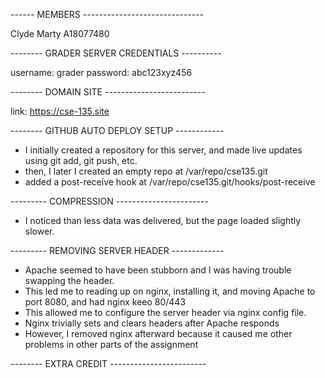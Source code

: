 ------ MEMBERS ------------------------------

Clyde Marty A18077480 

-------- GRADER SERVER CREDENTIALS ----------

username: grader
password: abc123xyz456

-------- DOMAIN SITE -------------------------

link: https://cse-135.site 

-------- GITHUB AUTO DEPLOY SETUP ------------

- I initially created a repository for this server, and made live updates using git add, git push, etc. 
- then, I later I created an empty repo at /var/repo/cse135.git 
- added a post-receive hook at /var/repo/cse135.git/hooks/post-receive

--------- COMPRESSION -----------------------

- I noticed than less data was delivered, but the page loaded slightly slower. 

--------- REMOVING SERVER HEADER -------------

- Apache seemed to have been stubborn and I was having trouble swapping the header. 
- This led me to reading up on nginx, installing it, and moving Apache to port 8080, and had nginx keeo 80/443
- This allowed me to configure the server header via nginx config file. 
- Nginx trivially sets and clears headers after Apache responds 
- However, I removed nginx afterward because it caused me other problems in other parts of the assignment 

-------- EXTRA CREDIT ------------------------

